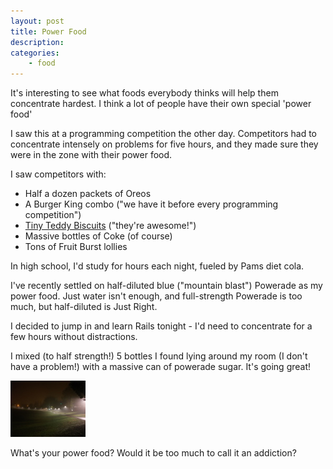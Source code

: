 ```yaml
---
layout: post
title: Power Food
description: 
categories:
    - food
---
```


It's interesting to see what foods everybody thinks will help them concentrate
hardest.  I think a lot of people have their own special 'power food'

I saw this at a programming competition the other day. Competitors had to
concentrate intensely on problems for five hours, and they made sure they were
in the zone with their power food. 

I saw competitors with:

- Half a dozen packets of Oreos
- A Burger King combo ("we have it before every programming competition")
- [Tiny Teddy Biscuits](http://en.wikipedia.org/wiki/Tiny_Teddy) ("they're awesome!")
- Massive bottles of Coke (of course)
- Tons of Fruit Burst lollies

In high school, I'd study for hours each night, fueled by Pams diet cola.

I've recently settled on half-diluted blue ("mountain blast") Powerade as my
power food. Just water isn't enough, and full-strength Powerade is too much,
but half-diluted is Just Right. 

I decided to jump in and learn Rails tonight - I'd need to concentrate for a
few hours without distractions. 

I mixed (to half strength!) 5 bottles I found lying around my room (I don't
have a problem!) with a massive can of powerade sugar. It's going great!

<img src="/images/fog/cones_thumb.jpg" />

What's your power food? Would it be too much to call it an addiction?
